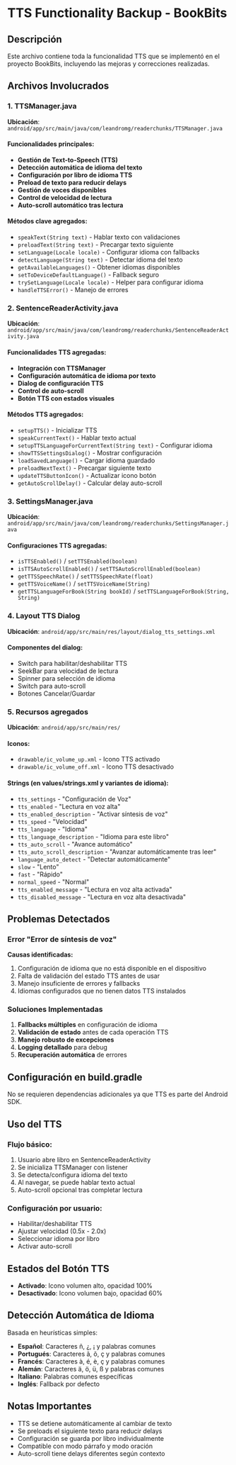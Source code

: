 # TTS Functionality Backup - BookBits

## Descripción
Este archivo contiene toda la funcionalidad TTS que se implementó en el proyecto BookBits, incluyendo las mejoras y correcciones realizadas.

## Archivos Involucrados

### 1. TTSManager.java
**Ubicación**: `android/app/src/main/java/com/leandromg/readerchunks/TTSManager.java`

#### Funcionalidades principales:
- **Gestión de Text-to-Speech (TTS)**
- **Detección automática de idioma del texto**
- **Configuración por libro de idioma TTS**
- **Preload de texto para reducir delays**
- **Gestión de voces disponibles**
- **Control de velocidad de lectura**
- **Auto-scroll automático tras lectura**

#### Métodos clave agregados:
- `speakText(String text)` - Hablar texto con validaciones
- `preloadText(String text)` - Precargar texto siguiente
- `setLanguage(Locale locale)` - Configurar idioma con fallbacks
- `detectLanguage(String text)` - Detectar idioma del texto
- `getAvailableLanguages()` - Obtener idiomas disponibles
- `setToDeviceDefaultLanguage()` - Fallback seguro
- `trySetLanguage(Locale locale)` - Helper para configurar idioma
- `handleTTSError()` - Manejo de errores

### 2. SentenceReaderActivity.java
**Ubicación**: `android/app/src/main/java/com/leandromg/readerchunks/SentenceReaderActivity.java`

#### Funcionalidades TTS agregadas:
- **Integración con TTSManager**
- **Configuración automática de idioma por texto**
- **Dialog de configuración TTS**
- **Control de auto-scroll**
- **Botón TTS con estados visuales**

#### Métodos TTS agregados:
- `setupTTS()` - Inicializar TTS
- `speakCurrentText()` - Hablar texto actual
- `setupTTSLanguageForCurrentText(String text)` - Configurar idioma
- `showTTSSettingsDialog()` - Mostrar configuración
- `loadSavedLanguage()` - Cargar idioma guardado
- `preloadNextText()` - Precargar siguiente texto
- `updateTTSButtonIcon()` - Actualizar icono botón
- `getAutoScrollDelay()` - Calcular delay auto-scroll

### 3. SettingsManager.java
**Ubicación**: `android/app/src/main/java/com/leandromg/readerchunks/SettingsManager.java`

#### Configuraciones TTS agregadas:
- `isTTSEnabled()` / `setTTSEnabled(boolean)`
- `isTTSAutoScrollEnabled()` / `setTTSAutoScrollEnabled(boolean)`
- `getTTSSpeechRate()` / `setTTSSpeechRate(float)`
- `getTTSVoiceName()` / `setTTSVoiceName(String)`
- `getTTSLanguageForBook(String bookId)` / `setTTSLanguageForBook(String, String)`

### 4. Layout TTS Dialog
**Ubicación**: `android/app/src/main/res/layout/dialog_tts_settings.xml`

#### Componentes del dialog:
- Switch para habilitar/deshabilitar TTS
- SeekBar para velocidad de lectura
- Spinner para selección de idioma
- Switch para auto-scroll
- Botones Cancelar/Guardar

### 5. Recursos agregados
**Ubicación**: `android/app/src/main/res/`

#### Iconos:
- `drawable/ic_volume_up.xml` - Icono TTS activado
- `drawable/ic_volume_off.xml` - Icono TTS desactivado

#### Strings (en values/strings.xml y variantes de idioma):
- `tts_settings` - "Configuración de Voz"
- `tts_enabled` - "Lectura en voz alta"
- `tts_enabled_description` - "Activar síntesis de voz"
- `tts_speed` - "Velocidad"
- `tts_language` - "Idioma"
- `tts_language_description` - "Idioma para este libro"
- `tts_auto_scroll` - "Avance automático"
- `tts_auto_scroll_description` - "Avanzar automáticamente tras leer"
- `language_auto_detect` - "Detectar automáticamente"
- `slow` - "Lento"
- `fast` - "Rápido"
- `normal_speed` - "Normal"
- `tts_enabled_message` - "Lectura en voz alta activada"
- `tts_disabled_message` - "Lectura en voz alta desactivada"

## Problemas Detectados

### Error "Error de síntesis de voz"
**Causas identificadas:**
1. Configuración de idioma que no está disponible en el dispositivo
2. Falta de validación del estado TTS antes de usar
3. Manejo insuficiente de errores y fallbacks
4. Idiomas configurados que no tienen datos TTS instalados

### Soluciones Implementadas
1. **Fallbacks múltiples** en configuración de idioma
2. **Validación de estado** antes de cada operación TTS
3. **Manejo robusto de excepciones**
4. **Logging detallado** para debug
5. **Recuperación automática** de errores

## Configuración en build.gradle
No se requieren dependencias adicionales ya que TTS es parte del Android SDK.

## Uso del TTS

### Flujo básico:
1. Usuario abre libro en SentenceReaderActivity
2. Se inicializa TTSManager con listener
3. Se detecta/configura idioma del texto
4. Al navegar, se puede hablar texto actual
5. Auto-scroll opcional tras completar lectura

### Configuración por usuario:
- Habilitar/deshabilitar TTS
- Ajustar velocidad (0.5x - 2.0x)
- Seleccionar idioma por libro
- Activar auto-scroll

## Estados del Botón TTS
- **Activado**: Icono volumen alto, opacidad 100%
- **Desactivado**: Icono volumen bajo, opacidad 60%

## Detección Automática de Idioma
Basada en heurísticas simples:
- **Español**: Caracteres ñ, ¿, ¡ y palabras comunes
- **Portugués**: Caracteres ã, õ, ç y palabras comunes
- **Francés**: Caracteres à, é, è, ç y palabras comunes
- **Alemán**: Caracteres ä, ö, ü, ß y palabras comunes
- **Italiano**: Palabras comunes específicas
- **Inglés**: Fallback por defecto

## Notas Importantes
- TTS se detiene automáticamente al cambiar de texto
- Se preloads el siguiente texto para reducir delays
- Configuración se guarda por libro individualmente
- Compatible con modo párrafo y modo oración
- Auto-scroll tiene delays diferentes según contexto